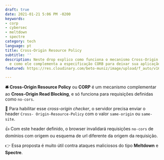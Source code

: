 ```yaml
---
draft: true
date: 2021-01-21 5:06 PM -0200
keywords:
- corp
- cybersec
- meltdown
- spectre
category: tech
language: pt
title: Cross-Origin Resource Policy
subtitle: ''
description: Neste drop explico como funciona o mecanismo Cross-Origin Resource Policy
  e como ele complementa a especificação CORB para deixar sua aplicação web segura.
featured: https://res.cloudinary.com/beto-muniz/image/upload/f_auto/v1611256416/1_ayi8bg.jpg

---
```

**🛎 Cross-Origin Resource Policy** ou **CORP** é um mecanismo complementar  
 ao **Cross-Origin Read Blocking**, e só funciona para requisições definidas como `no-cors`.

🔐 Para habilitar esse _cross-origin checker_, o servidor precisa enviar o header `Cross- Origin-Resource-Policy` com o valor `same-origin` ou `same-site`.

👍 Com este header definido, o browser invalidará requisições `no-cors` de domínios com origem ou esquema de url diferente da origem da requisição.

👉 Essa proposta é muito útil contra ataques maliciosos do tipo **Meltdown** e **Spectre**.